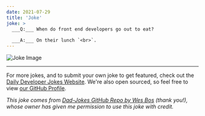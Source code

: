 ```yaml
---
date: 2021-07-29
title: 'Joke'
joke: >
  ___Q:___ When do front end developers go out to eat?
  
  ___A:___ On their lunch `<br>`.
---
```



![Joke Image](https://private.xtrp.io/projects/DailyDeveloperJokes/public_image_server/images/5e12591442e48.png)

---

For more jokes, and to submit your own joke to get featured, check out the [Daily Developer Jokes Website](https://dailydeveloperjokes.github.io/). We're also open sourced, so feel free to view [our GitHub Profile](https://github.com/dailydeveloperjokes).


_This joke comes from [Dad-Jokes GitHub Repo by Wes Bos](https://github.com/wesbos/dad-jokes) (thank you!), whose owner has given me permission to use this joke with credit._

<!--
Joke text:
**Q:** When do front end developers go out to eat?

**A:** On their lunch `<br>`.
 -->


